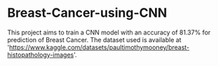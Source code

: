 # Breast-Cancer-using-CNN
 
This project aims to train a CNN model with an accuracy of 81.37% for prediction of Breast Cancer. The dataset used is available at 'https://www.kaggle.com/datasets/paultimothymooney/breast-histopathology-images'.
